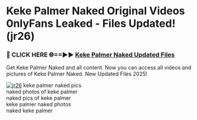 # Keke Palmer Naked Original Videos 0nlyFans Leaked - Files Updated! (jr26)

<h3>🔴 CLICK HERE 🌐==►► <a href="https://tinyurl.com/yckcrads" rel="nofollow">Keke Palmer Naked Updated Files</a></h3>

Get Keke Palmer Naked and all content. Now you can access all videos and pictures of Keke Palmer Naked. New Updated Files 2025!

[![jr26](https://i.imgur.com/hpKpOFt.gif)](https://tinyurl.com/yckcrads)
keke palmer naked pics<br>
naked photos of keke palmer<br>
naked pics of keke palmer<br>
keke palmer naked photos<br>
naked keke palmer